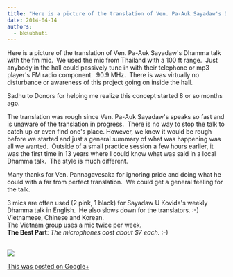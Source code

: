 ```yaml
---
title: "Here is a picture of the translation of Ven. Pa-Auk Sayadaw's Dhamma talk with the fm mic.  We used ..."
date: 2014-04-14
authors: 
  - bksubhuti
---
```


Here is a picture of the translation of Ven. Pa-Auk Sayadaw's Dhamma talk with the fm mic.  We used the mic from Thailand with a 100 ft range.  Just anybody in the hall could passively tune in with their telephone or mp3 player's FM radio component.  90.9 MHz.  There is was virtually no disturbance or awareness of this project going on inside the hall.  
  
Sadhu to Donors for helping me realize this concept started 8 or so months ago.  
  
The translation was rough since Ven. Pa-Auk Sayadaw's speaks so fast and is unaware of the translation in progress.  There is no way to stop the talk to catch up or even find one's place. However, we knew it would be rough before we started and just a general summary of what was happening was all we wanted.  Outside of a small practice session a few hours earlier, it was the first time in 13 years where I could know what was said in a local Dhamma talk.  The style is much different.   
  
Many thanks for Ven. Pannagavesaka for ignoring pride and doing what he could with a far from perfect translation.  We could get a general feeling for the talk.  
  
3 mics are often used (2 pink, 1 black) for Sayadaw U Kovida's weekly Dhamma talk in English.  He also slows down for the translators. :-) Vietnamese, Chinese and Korean.  
The Vietnam group uses a mic twice per week.  
**The Best Part**: _The microphones cost about $7 each._ :-)  
﻿

![](https://lh6.googleusercontent.com/-QbMRwTEnXTI/U0tST0fTcoI/AAAAAAAAIrA/-4988vEu_ao/w506-h750/14%2B-%2B1)

[This was posted on Google+](https://plus.google.com/+BhikkhuSubhuti/posts/VAPY2Cj3omM)